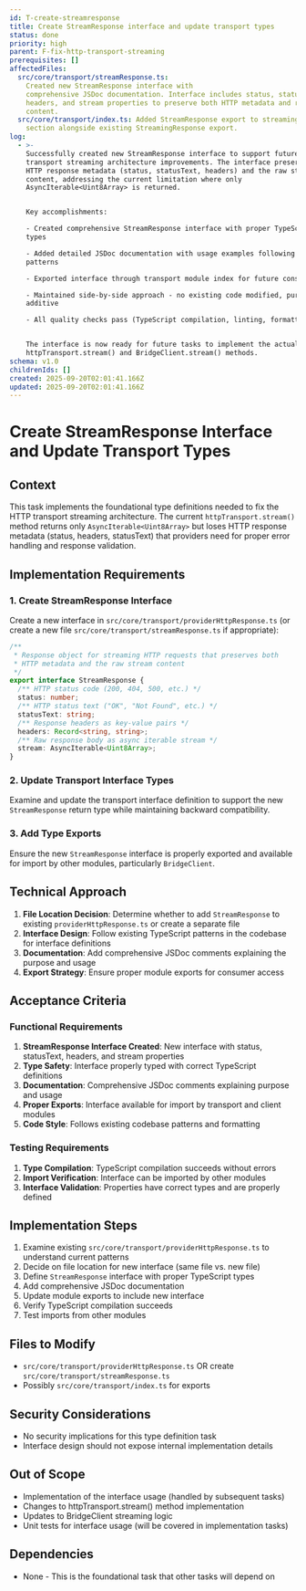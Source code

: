 ```yaml
---
id: T-create-streamresponse
title: Create StreamResponse interface and update transport types
status: done
priority: high
parent: F-fix-http-transport-streaming
prerequisites: []
affectedFiles:
  src/core/transport/streamResponse.ts:
    Created new StreamResponse interface with
    comprehensive JSDoc documentation. Interface includes status, statusText,
    headers, and stream properties to preserve both HTTP metadata and raw stream
    content.
  src/core/transport/index.ts: Added StreamResponse export to streaming support
    section alongside existing StreamingResponse export.
log:
  - >-
    Successfully created new StreamResponse interface to support future HTTP
    transport streaming architecture improvements. The interface preserves both
    HTTP response metadata (status, statusText, headers) and the raw stream
    content, addressing the current limitation where only
    AsyncIterable<Uint8Array> is returned.


    Key accomplishments:

    - Created comprehensive StreamResponse interface with proper TypeScript
    types

    - Added detailed JSDoc documentation with usage examples following codebase
    patterns

    - Exported interface through transport module index for future consumption

    - Maintained side-by-side approach - no existing code modified, purely
    additive

    - All quality checks pass (TypeScript compilation, linting, formatting)


    The interface is now ready for future tasks to implement the actual usage in
    httpTransport.stream() and BridgeClient.stream() methods.
schema: v1.0
childrenIds: []
created: 2025-09-20T02:01:41.166Z
updated: 2025-09-20T02:01:41.166Z
---
```


# Create StreamResponse Interface and Update Transport Types

## Context

This task implements the foundational type definitions needed to fix the HTTP transport streaming architecture. The current `httpTransport.stream()` method returns only `AsyncIterable<Uint8Array>` but loses HTTP response metadata (status, headers, statusText) that providers need for proper error handling and response validation.

## Implementation Requirements

### 1. Create StreamResponse Interface

Create a new interface in `src/core/transport/providerHttpResponse.ts` (or create a new file `src/core/transport/streamResponse.ts` if appropriate):

```typescript
/**
 * Response object for streaming HTTP requests that preserves both
 * HTTP metadata and the raw stream content
 */
export interface StreamResponse {
  /** HTTP status code (200, 404, 500, etc.) */
  status: number;
  /** HTTP status text ("OK", "Not Found", etc.) */
  statusText: string;
  /** Response headers as key-value pairs */
  headers: Record<string, string>;
  /** Raw response body as async iterable stream */
  stream: AsyncIterable<Uint8Array>;
}
```

### 2. Update Transport Interface Types

Examine and update the transport interface definition to support the new `StreamResponse` return type while maintaining backward compatibility.

### 3. Add Type Exports

Ensure the new `StreamResponse` interface is properly exported and available for import by other modules, particularly `BridgeClient`.

## Technical Approach

1. **File Location Decision**: Determine whether to add `StreamResponse` to existing `providerHttpResponse.ts` or create a separate file
2. **Interface Design**: Follow existing TypeScript patterns in the codebase for interface definitions
3. **Documentation**: Add comprehensive JSDoc comments explaining the purpose and usage
4. **Export Strategy**: Ensure proper module exports for consumer access

## Acceptance Criteria

### Functional Requirements

1. **StreamResponse Interface Created**: New interface with status, statusText, headers, and stream properties
2. **Type Safety**: Interface properly typed with correct TypeScript definitions
3. **Documentation**: Comprehensive JSDoc comments explaining purpose and usage
4. **Proper Exports**: Interface available for import by transport and client modules
5. **Code Style**: Follows existing codebase patterns and formatting

### Testing Requirements

1. **Type Compilation**: TypeScript compilation succeeds without errors
2. **Import Verification**: Interface can be imported by other modules
3. **Interface Validation**: Properties have correct types and are properly defined

## Implementation Steps

1. Examine existing `src/core/transport/providerHttpResponse.ts` to understand current patterns
2. Decide on file location for new interface (same file vs. new file)
3. Define `StreamResponse` interface with proper TypeScript types
4. Add comprehensive JSDoc documentation
5. Update module exports to include new interface
6. Verify TypeScript compilation succeeds
7. Test imports from other modules

## Files to Modify

- `src/core/transport/providerHttpResponse.ts` OR create `src/core/transport/streamResponse.ts`
- Possibly `src/core/transport/index.ts` for exports

## Security Considerations

- No security implications for this type definition task
- Interface design should not expose internal implementation details

## Out of Scope

- Implementation of the interface usage (handled by subsequent tasks)
- Changes to httpTransport.stream() method implementation
- Updates to BridgeClient streaming logic
- Unit tests for interface usage (will be covered in implementation tasks)

## Dependencies

- None - This is the foundational task that other tasks will depend on
